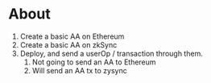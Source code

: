 # About

1. Create a basic AA on Ethereum
2. Create a basic AA on zkSync
3. Deploy, and send a userOp / transaction through them.
    1. Not going to send an AA to Ethereum
    2. Will send an AA tx to zysync